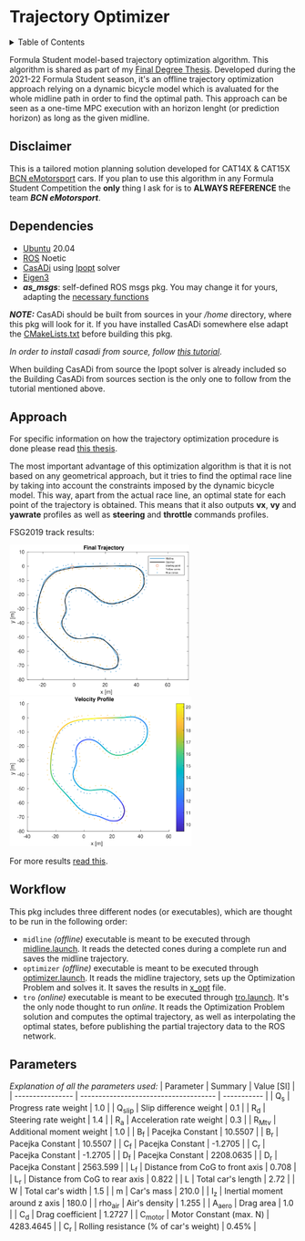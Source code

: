 # Trajectory Optimizer  
<details>
    <summary>Table of Contents</summary>
    <ol>
        <li>
        <a href="#disclaimer">Disclaimer</a>
        </li>
        <li><a href="#dependencies">Dependencies</a>
        </li>
        <li>
        <a href="#approach">Approach</a>
        </li>
        <li>
        <a href="#workflow">Workflow</a>
        </li>
        <li>
        <a href="#parameters">Parameters</a>
        </li>
    </ol>
</details>

Formula Student model-based trajectory optimization algorithm. This algorithm is shared as part of my [Final Degree Thesis](docs/tfg.pdf). Developed during the 2021-22 Formula Student season, it's an offline trajectory optimization approach relying on a dynamic bicycle model which is avaluated for the whole midline path in order to find the optimal path. This approach can be seen as a one-time MPC execution with an horizon lenght (or prediction horizon) as long as the given midline.

## Disclaimer
This is a tailored motion planning solution developed for CAT14X & CAT15X [BCN eMotorsport](https://bcnemotorsport.upc.edu) cars. If you plan to use this algorithm in any Formula Student Competition the **only** thing I ask for is to **ALWAYS REFERENCE** the team ___BCN eMotorsport___.

## Dependencies
* [Ubuntu](https://ubuntu.com/) 20.04
* [ROS](https://www.ros.org/) Noetic
* [CasADi](https://web.casadi.org/) using [Ipopt](https://coin-or.github.io/Ipopt/) solver
* [Eigen3](https://eigen.tuxfamily.org)
* ___as_msgs___: self-defined ROS msgs pkg. You may change it for yours, adapting the [necessary functions](include/TRO.hh)

___NOTE:___ CasADi should be built from sources in your _/home_ directory, where this pkg will look for it. If you have installed CasADi somewhere else adapt the [CMakeLists.txt](CMakeLists.txt) before building this pkg. 

_In order to install casadi from source, follow [this tutorial](https://github.com/casadi/casadi/wiki/InstallationLinux)_.

When building CasADi from source the Ipopt solver is already included so the Building CasADi from sources section is the only one to follow from the tutorial mentioned above.

## Approach
For specific information on how the trajectory optimization procedure is done please read [this thesis](docs/tfg.pdf).

The most important advantage of this optimization algorithm is that it is not based on any geometrical approach, but it tries to find the optimal race line by taking into account the constraints imposed by the dynamic bicycle model. This way, apart from the actual race line, an optimal state for each point of the trajectory is obtained. This means that it also outputs **vx**, **vy** and **yawrate** profiles as well as **steering** and **throttle** commands profiles. 

FSG2019 track results:

<p float="left">
  <img src="docs/tro_traj.png" width="315" />
  <img src="docs/tro_colorplot.png" width="320" />
</p>

For more results [read this](docs/tfg_oriolmartinez).

## Workflow
This pkg includes three different nodes (or executables), which are thought to be run in the following order: 
* `midline` _(offline)_ executable is meant to be executed through [midline.launch](launch/midline.launch). It reads the detected cones during a complete run and saves the midline trajectory.
* `optimizer` _(offline)_ executable is meant to be executed through [optimizer.launch](launch/optimizer.launch). It reads the midline trajectory, sets up the Optimization Problem and solves it. It saves the results in [x_opt](data/x_opt.csv) file.
* `tro` _(online)_ executable is meant to be executed through [tro.launch](launch/tro.launch). It's the only node thought to run _online_. It reads the Optimization Problem solution and computes the optimal trajectory, as well as interpolating the optimal states, before publishing the partial trajectory data to the ROS network.

## Parameters
_Explanation of all the parameters used:_
| Parameter        | Summary                               | Value [SI]  |
| ---------------- | ------------------------------------- | ----------- |
| Q<sub>s</sub>         | Progress rate weight                  | 1.0         |
| Q<sub>slip</sub>      | Slip difference weight                | 0.1         |
| R<sub>d</sub>         | Steering rate weight                  | 1.4         |
| R<sub>a</sub>         | Acceleration rate weight              | 0.3         |
| R<sub>Mtv</sub>       | Additional moment weight              | 1.0         |
| B<sub>f</sub>         | Pacejka Constant                      | 10.5507     |
| B<sub>r</sub>         | Pacejka Constant                      | 10.5507     |
| C<sub>f</sub>         | Pacejka Constant                      | -1.2705     |
| C<sub>r</sub>         | Pacejka Constant                      | -1.2705     |
| D<sub>f</sub>         | Pacejka Constant                      | 2208.0635   |
| D<sub>r</sub>         | Pacejka Constant                      | 2563.599    |
| L<sub>f</sub>         | Distance from CoG to front axis       | 0.708       |
| L<sub>r</sub>         | Distance from CoG to rear axis        | 0.822       |
| L                     | Total car's length                    | 2.72        |
| W                     | Total car's width                     | 1.5         |
| m                     | Car's mass                            | 210.0       |
| I<sub>z</sub>         | Inertial moment around z axis         | 180.0       |
| rho<sub>air</sub>     | Air's density                         | 1.255       |
| A<sub>aero</sub>      | Drag area                             | 1.0         |
| C<sub>d</sub>         | Drag coefficient                      | 1.2727      |
| C<sub>motor</sub>     | Motor Constant (max. N)               | 4283.4645   |
| C<sub>r</sub>         | Rolling resistance (\% of car's weight) | 0.45\%      |

